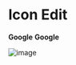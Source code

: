 # Icon Edit

__Google__
**Google**

![image](https://user-images.githubusercontent.com/70558428/133553348-c6d8bb2c-5f36-4acc-ac75-de8bb5b78535.png)
